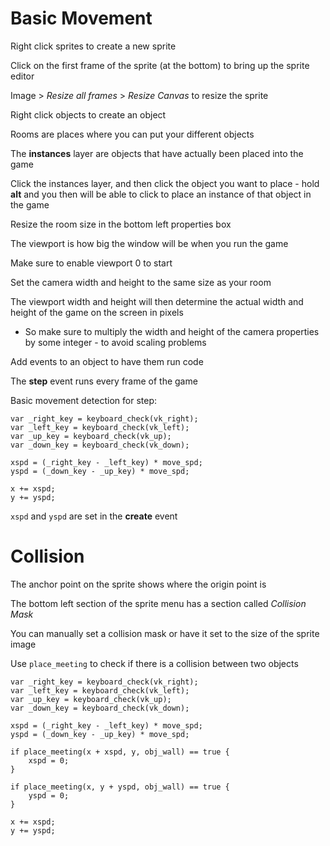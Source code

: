 # Basic Movement

Right click sprites to create a new sprite

Click on the first frame of the sprite (at the bottom) to bring up the sprite editor

Image > *Resize all frames* > *Resize Canvas* to resize the sprite

Right click objects to create an object

Rooms are places where you can put your different objects

The **instances** layer are objects that have actually been placed into the game

Click the instances layer, and then click the object you want to place - hold **alt** and you then will be able to click to place an instance of that object in the game

Resize the room size in the bottom left properties box

The viewport is how big the window will be when you run the game

Make sure to enable viewport 0 to start

Set the camera width and height to the same size as your room

The viewport width and height will then determine the actual width and height of the game on the screen in pixels
- So make sure to multiply the width and height of the camera properties by some integer - to avoid scaling problems

Add events to an object to have them run code

The **step** event runs every frame of the game

Basic movement detection for step:

```gml
var _right_key = keyboard_check(vk_right);
var _left_key = keyboard_check(vk_left);
var _up_key = keyboard_check(vk_up);
var _down_key = keyboard_check(vk_down);

xspd = (_right_key - _left_key) * move_spd;
yspd = (_down_key - _up_key) * move_spd;

x += xspd;
y += yspd;
```

`xspd` and `yspd` are set in the **create** event

# Collision

The anchor point on the sprite shows where the origin point is

The bottom left section of the sprite menu has a section called *Collision Mask*

You can manually set a collision mask or have it set to the size of the sprite image

Use `place_meeting` to check if there is a collision between two objects

```gml
var _right_key = keyboard_check(vk_right);
var _left_key = keyboard_check(vk_left);
var _up_key = keyboard_check(vk_up);
var _down_key = keyboard_check(vk_down);

xspd = (_right_key - _left_key) * move_spd;
yspd = (_down_key - _up_key) * move_spd;

if place_meeting(x + xspd, y, obj_wall) == true {
	xspd = 0;
}

if place_meeting(x, y + yspd, obj_wall) == true {
	yspd = 0;
}

x += xspd;
y += yspd;
```

# 